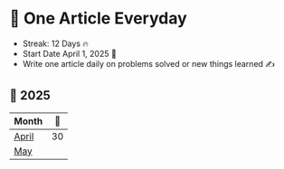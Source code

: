 # 📝 One Article Everyday 
- Streak: 12 Days 🔥
- Start Date April 1, 2025 📅
- Write one article daily on problems solved or new things learned ✍️

## 📆 2025

| Month | 📝 |
|-----------|-------------|
| [April](https://matrixread.com/2025/04/) | 30 |
| [May](https://matrixread.com/2025/05/) | |
